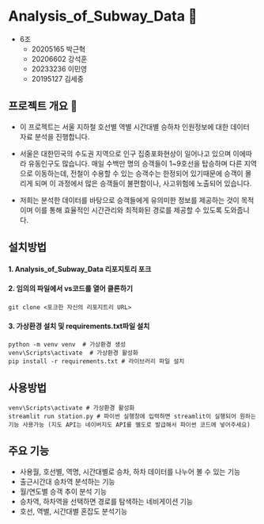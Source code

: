 # Analysis_of_Subway_Data :mag_right:

- 6조
    - 20205165 박근혁
    - 20206602 강석훈
    - 20233236 이민영
    - 20195127 김세중 

## 프로젝트 개요 :station:
- 이 프로젝트는 서울 지하철 호선별 역별 시간대별 승하차 인원정보에 대한 데이터 자료 분석을 진행합니다.

- 서울은 대한민국의 수도권 지역으로 인구 집중포화현상이 일어나고 있으며 이에따라 유동인구도 많습니다. 매일 수백만 명의 승객들이 1~9호선을 탑승하며 다른 지역으로 이동하는데, 전철이 수용할 수 있는 승객수는 한정되어 있기때문에 승객이 몰리게 되며 이 과정에서 많은 승객들이 불편함이나, 사고위험에 노출되어 있습니다. 

- 저희는 분석한 데이터를 바탕으로 승객들에게 유의미한 정보를 제공하는 것이 목적이며 이를 통해 효율적인 시간관리와 최적화된 경로를 제공할 수 있도록 도와줍니다. 

## 설치방법
#### 1. Analysis_of_Subway_Data 리포지토리 포크

#### 2. 임의의 파일에서 vs코드를 열어 클론하기
```
git clone <포크한 자신의 리포지트리 URL>
```
#### 3. 가상환경 설치 및 requirements.txt파일 설치
```
python -m venv venv  # 가상환경 생성
venv\Scripts\activate  # 가상환경 활성화
pip install -r requirements.txt # 라이브러리 파일 설치
```

## 사용방법
```
venv\Scripts\activate # 가상환경 활성화
streamlit run station.py # 파이썬 실행창에 입력하면 streamlit이 실행되어 원하는 기능 사용가능 (지도 API는 네이버지도 API를 별도로 발급해서 파이썬 코드에 넣어주세요)

```
## 주요 기능 

- 사용월, 호선별, 역명, 시간대별로 승차, 하차 데이터를 나누어 볼 수 있는 기능
- 출근시간대 승차역 분석하는 기능
- 월/연도별 승객 추이 분석 기능
- 승차역, 하차역을 선택하면 경로를 탐색하는 네비게이션 기능
- 호선, 역별, 시간대별 혼잡도 분석기능